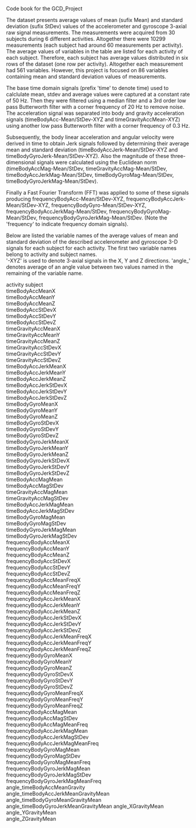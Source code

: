 Code book for the GCD_Project

The dataset presents average values of mean (sufix Mean) and standard deviation (sufix StDev) 
values of the accelerometer and gyroscope 3-axial raw signal measurements. The measurements 
were acquired from 30 subjects during 6 different activities. Altogether there were 10299 
measurements (each subject had around 60 measurements per activity). The average 
values of variables in the table are listed for each activity of each subject. Therefore, 
each subject has average values distributed in six rows of the dataset (one row per activity).
Altogether each measurement had 561 variables. However, this project is focused on 
86 variables containing mean and standard deviation values of measurements. 

The base time domain signals (prefix 'time' to denote time) used to calclulate mean, stdev and 
average values were captured at a constant rate of 50 Hz. Then they were filtered using a 
median filter and a 3rd order low pass Butterworth filter with a corner frequency of 20 Hz 
to remove noise. The acceleration signal was separated into body and gravity acceleration 
signals (timeBodyAcc-Mean/StDev-XYZ and timeGravityAccMean-XYZ) using another low pass 
Butterworth filter with a corner frequency of 0.3 Hz. 

Subsequently, the body linear acceleration and angular velocity were derived in time to 
obtain Jerk signals followed by determining their average mean and standard deviation 
(timeBodyAccJerk-Mean/StDev-XYZ and timeBodyGyroJerk-Mean/StDev-XYZ). 
Also the magnitude of these three-dimensional signals were calculated using the Euclidean 
norm (timeBodyAccMag-Mean/StDev, timeGravityAccMag-Mean/StDev, timeBodyAccJerkMag-Mean/StDev, 
timeBodyGyroMag-Mean/StDev, timeBodyGyroJerkMag-Mean/StDev). 

Finally a Fast Fourier Transform (FFT) was applied to some of these signals producing 
frequencyBodyAcc-Mean/StDev-XYZ, frequencyBodyAccJerk-Mean/StDev-XYZ, 
frequencyBodyGyro-Mean/StDev-XYZ, frequencyBodyAccJerkMag-Mean/StDev, 
frequencyBodyGyroMag-Mean/StDev, frequencyBodyGyroJerkMag-Mean/StDev. 
(Note the 'frequency' to indicate frequency domain signals). 

Below are listed the variable names of the average values of mean and standard deviation 
of the described accelerometer and gyroscope 3-D signals for each subject for each activity. 
The first two variable names belong to activity and subject names.   
'-XYZ' is used to denote 3-axial signals in the X, Y and Z directions.
'angle_' denotes average of an angle value between two values named in the remaining of the 
variable name. 

 activity 
 subject  
 timeBodyAccMeanX  
 timeBodyAccMeanY                     
 timeBodyAccMeanZ                      
 timeBodyAccStDevX                    
 timeBodyAccStDevY                     
 timeBodyAccStDevZ                     
 timeGravityAccMeanX                  
 timeGravityAccMeanY                   
 timeGravityAccMeanZ                   
 timeGravityAccStDevX                 
 timeGravityAccStDevY                  
 timeGravityAccStDevZ                  
 timeBodyAccJerkMeanX                 
 timeBodyAccJerkMeanY                  
 timeBodyAccJerkMeanZ                  
 timeBodyAccJerkStDevX                
 timeBodyAccJerkStDevY                 
 timeBodyAccJerkStDevZ                 
 timeBodyGyroMeanX                    
 timeBodyGyroMeanY                     
 timeBodyGyroMeanZ                     
 timeBodyGyroStDevX                   
 timeBodyGyroStDevY                    
 timeBodyGyroStDevZ                    
 timeBodyGyroJerkMeanX                
 timeBodyGyroJerkMeanY                 
 timeBodyGyroJerkMeanZ                 
 timeBodyGyroJerkStDevX               
 timeBodyGyroJerkStDevY                
 timeBodyGyroJerkStDevZ                
 timeBodyAccMagMean                   
 timeBodyAccMagStDev                   
 timeGravityAccMagMean                 
 timeGravityAccMagStDev               
 timeBodyAccJerkMagMean                
 timeBodyAccJerkMagStDev               
 timeBodyGyroMagMean                  
 timeBodyGyroMagStDev                  
 timeBodyGyroJerkMagMean               
 timeBodyGyroJerkMagStDev             
 frequencyBodyAccMeanX                 
 frequencyBodyAccMeanY                 
 frequencyBodyAccMeanZ                
 frequencyBodyAccStDevX                
 frequencyBodyAccStDevY                
 frequencyBodyAccStDevZ               
 frequencyBodyAccMeanFreqX             
 frequencyBodyAccMeanFreqY             
 frequencyBodyAccMeanFreqZ            
 frequencyBodyAccJerkMeanX             
 frequencyBodyAccJerkMeanY             
 frequencyBodyAccJerkMeanZ            
 frequencyBodyAccJerkStDevX            
 frequencyBodyAccJerkStDevY            
 frequencyBodyAccJerkStDevZ           
 frequencyBodyAccJerkMeanFreqX         
 frequencyBodyAccJerkMeanFreqY         
 frequencyBodyAccJerkMeanFreqZ        
 frequencyBodyGyroMeanX                
 frequencyBodyGyroMeanY                
 frequencyBodyGyroMeanZ               
 frequencyBodyGyroStDevX               
 frequencyBodyGyroStDevY               
 frequencyBodyGyroStDevZ              
 frequencyBodyGyroMeanFreqX            
 frequencyBodyGyroMeanFreqY            
 frequencyBodyGyroMeanFreqZ           
 frequencyBodyAccMagMean               
 frequencyBodyAccMagStDev              
 frequencyBodyAccMagMeanFreq          
 frequencyBodyAccJerkMagMean           
 frequencyBodyAccJerkMagStDev          
 frequencyBodyAccJerkMagMeanFreq      
 frequencyBodyGyroMagMean              
 frequencyBodyGyroMagStDev             
 frequencyBodyGyroMagMeanFreq         
 frequencyBodyGyroJerkMagMean          
 frequencyBodyGyroJerkMagStDev         
 frequencyBodyGyroJerkMagMeanFreq     
 angle_timeBodyAccMeanGravity          
 angle_timeBodyAccJerkMeanGravityMean  
 angle_timeBodyGyroMeanGravityMean    
 angle_timeBodyGyroJerkMeanGravityMean 
 angle_XGravityMean                    
 angle_YGravityMean                   
 angle_ZGravityMean
